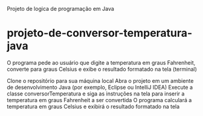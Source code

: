 Projeto de logica de programação em Java


# projeto-de-conversor-temperatura-java
O programa pede ao usuário que digite a temperatura em graus Fahrenheit, converte para graus Celsius e exibe o resultado formatado na tela (terminal)


<!-- Como usar -->

Clone o repositório para sua máquina local
Abra o projeto em um ambiente de desenvolvimento Java (por exemplo, Eclipse ou IntelliJ IDEA)
Execute a classe conversorTemperatura e siga as instruções na tela para inserir a temperatura em graus Fahrenheit a ser convertida
O programa calculará a temperatura em graus Celsius e exibirá o resultado formatado na tela
